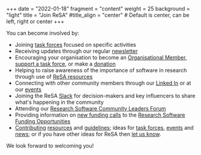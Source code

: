 +++
date = "2022-01-18"
fragment = "content"
weight = 25
background = "light"
title = "Join ReSA"
#title_align = "center" # Default is center, can be left, right or center
+++

You can become involved by: 

  - Joining [task forces](./taskforces/) focused on specific activities 
  - Receiving updates through our regular [newsletter](./news/) 
  - Encouraging your organisation to become an [Organisational Member](https://www.researchsoft.org/membership/), [support a task force](https://www.researchsoft.org/tf-support/), or make a [donation](https://www.researchsoft.org/donate/)
  - Helping to raise awareness of the importance of software in research through use of [ReSA resources](./resa-resources/)
  - Connecting with other community members through our [Linked In](https://www.linkedin.com/company/research-software-alliance/) or at our [events](./events/) 
  - Joining the ReSA [Slack](https://researchsoft.slack.com/join/shared_invite/zt-1flmrglww-SoWjAK_5TJyqLU_~Jx697w#/shared-invite/email) for decision-makers and key influencers to share what's happening in the community
  - Attending our [Research Software Community Leaders Forum](https://www.researchsoft.org/community-forum/)
  - Providing information on [new funding calls](https://forms.gle/r4Jw4swUd1SXigZc9) to the [Research Software Funding Opportunities](https://www.researchsoft.org/funding-opportunities/)
  - [Contributing](./contact/) [resources](https://www.researchsoft.org/resa-resources/) and [guidelines](https://www.researchsoft.org/guidelines/); ideas for [task forces](https://www.researchsoft.org/taskforces/), [events](https://www.researchsoft.org/events/) and [news](https://www.researchsoft.org/news/); or if you have other ideas for ReSA then [let us know](./contact/). 

We look forward to welcoming you! 
